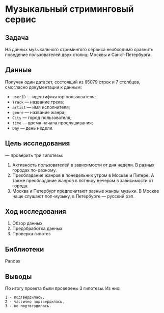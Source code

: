 # Музыкальный стриминговый сервис

## Задача
На данных музыкального стримингого сервиса необходимо сравнить поведение пользователей двух столиц: Москвы и Санкт-Петербурга.

## Данные

Получен один датасет, состоящий из 65079 строк и 7 столбцов, смогласно документации к данным:
* `userID` — идентификатор пользователя;
* `Track` — название трека;  
* `artist` — имя исполнителя;
* `genre` — название жанра;
* `City` — город пользователя;
* `time` — время начала прослушивания;
* `Day` — день недели.


## Цель исследования

 — проверить три гипотезы:
1. Активность пользователей в зависимости от дня недели. В разных городах по-разному. 
2. Преобладание жанров в понедельник утром в Москве и Питере. А также преобладание жанров в пятницу вечером в зависимости от города.
3. Москва и Петербург предпочитают разные жанры музыки. В Москве чаще слушают поп-музыку, в Петербурге — русский рэп.

## Ход исследования

1. Обзор данных
2. Предобработка данных
3. Проверка гипотез 

## Библиотеки

Pandas

## Выводы 

По итогу проекта были проверены 3 гипотезы. Из них:

    1 - подтвердилась, 
    2 - частично подтвердилась, 
    3 - не подтвердилась.